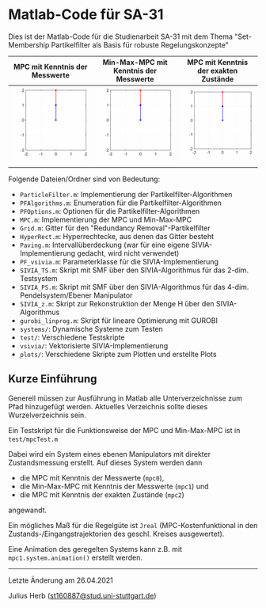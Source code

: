 # Matlab-Code für SA-31
Dies ist der Matlab-Code für die Studienarbeit SA-31 mit dem Thema "Set-Membership Partikelfilter als Basis für robuste Regelungskonzepte"

| MPC mit Kenntnis der Messwerte | Min-Max-MPC mit Kenntnis der Messwerte | MPC mit Kenntnis der exakten Zustände |
:-------------------------:|:-------------------------:|:-------------------------:
![](plots/animation-A0-ITM.gif)  |  ![](plots/animation-A1-ITM.gif)  |  ![](plots/animation-A2-ITM.gif)

Folgende Dateien/Ordner sind von Bedeutung:
- `ParticleFilter.m`: Implementierung der Partikelfilter-Algorithmen
- `PFAlgorithms.m`: Enumeration für die Partikelfilter-Algorithmen
- `PFOptions.m`: Optionen für die Partikelfilter-Algorithmen
- `MPC.m`: Implementierung der MPC und Min-Max-MPC
- `Grid.m`: Gitter für den "Redundancy Removal"-Partikelfilter
- `HyperRect.m`: Hyperrechtecke, aus denen das Gitter besteht
- `Paving.m`: Intervallüberdeckung (war für eine eigene SIVIA-Implementierung gedacht, wird nicht verwendet)
- `PF_vsivia.m`: Parameterklasse für die SIVIA-Implementierung
- `SIVIA_TS.m`: Skript mit SMF über den SIVIA-Algorithmus für das 2-dim. Testsystem
- `SIVIA_PS.m`: Skript mit SMF über den SIVIA-Algorithmus für das 4-dim. Pendelsystem/Ebener Manipulator
- `SIVIA_z.m`: Skript zur Rekonstruktion der Menge H über den SIVIA-Algorithmus
- `gurobi_linprog.m`: Skript für lineare Optimierung mit GUROBI
- `systems/`: Dynamische Systeme zum Testen
- `test/`: Verschiedene Testskripte
- `vsivia/`: Vektorisierte SIVIA-Implementierung
- `plots/`: Verschiedene Skripte zum Plotten und erstellte Plots


## Kurze Einführung
Generell müssen zur Ausführung in Matlab alle Unterverzeichnisse zum Pfad hinzugefügt werden. Aktuelles Verzeichnis sollte dieses Wurzelverzeichnis sein.

Ein Testskript für die Funktionsweise der MPC und Min-Max-MPC ist in `test/mpcTest.m`

Dabei wird ein System eines ebenen Manipulators mit direkter Zustandsmessung erstellt. Auf dieses System werden dann

- die MPC mit Kenntnis der Messwerte (`mpc0`),
- die Min-Max-MPC mit Kenntnis der Messwerte (`mpc1`) und
- die MPC mit Kenntnis der exakten Zustände (`mpc2`)

angewandt.

Ein mögliches Maß für die Regelgüte ist `Jreal` (MPC-Kostenfunktional in den Zustands-/Eingangstrajektorien des geschl. Kreises ausgewertet).

Eine Animation des geregelten Systems kann z.B. mit `mpc1.system.animation()` erstellt werden.

- - - - - - - - - - - - - - - - - - - - - - - - - - - - - - -

Letzte Änderung am 26.04.2021

Julius Herb (st160887@stud.uni-stuttgart.de)
